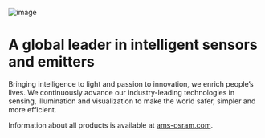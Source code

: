 ![image](https://github.com/ams-OSRAM-Group/ams-OSRAM-Group/assets/137910144/df949808-c656-4fee-8f89-0d153869d5e9)

# A global leader in intelligent sensors and emitters
Bringing intelligence to light and passion to innovation, we enrich people’s lives. We continuously advance our industry-leading technologies in sensing, illumination and visualization to make the world safer, simpler and more efficient. 

Information about all products is available at [ams-osram.com](https://ams-osram.com/).
